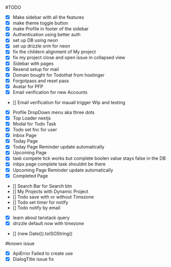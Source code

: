 #TODO

- [x] Make sidebar with all the features
- [x] make theme toggle button
- [x] make Profile in footer of the sidebar
- [x] Authentication using better auth
- [x] set up DB using neon
- [x] set up drizzle orm for neon
- [x] fix the childern alignment of My project
- [x] fix my project close and open issue in collapsed view
- [x] Sidebar with pages
- [x] Resend setup for mail
- [x] Domain bought for Todothat from hostinger
- [x] Forgotpass and reset pass
- [x] Avatar for PFP
- [x] Email verification for new Accounts
- [] Email verification for mauall trigger Wip and testing
- [x] Profile DropDown menu aka three dots
- [x] Top Loader nextjs
- [x] Modal for Todo Task
- [x] Todo set fnc for user
- [x] Inbox Page
- [x] Today Page
- [x] Today Page Reminder update automatically
- [x] Upcoming Page
- [x] task compete tick works but complete boolen value stays false in the DB
- [x] inbpx page complete task shouldnt be there
- [x] Upcoming Page Reminder update automatically
- [x] Completed Page
- [] Search Bar for Search btn
- [] My Projects with Dynamic Project
- [] Todo save with or without Timezone
- [] Todo set timer for notify
- [] Todo notify by email
- [x] learn about tanstack query
- [x] drizzle default now with timezone
- [] (new Date()).toISOString() 


#known issue

- [x] ApiError Failed to create use
- [x] DialogTitle issue fix
